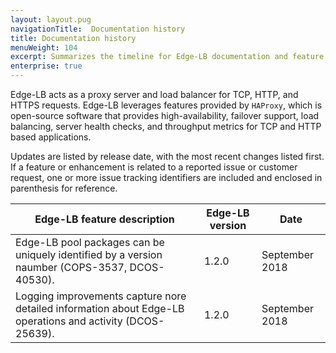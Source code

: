 ```yaml
---
layout: layout.pug
navigationTitle:  Documentation history
title: Documentation history
menuWeight: 104
excerpt: Summarizes the timeline for Edge-LB documentation and feature updates
enterprise: true
---
```


Edge-LB acts as a proxy server and load balancer for TCP, HTTP, and HTTPS requests. Edge-LB leverages features provided by `HAProxy`, which is open-source software that provides high-availability, failover support, load balancing, server health checks, and throughput metrics for TCP and HTTP based applications.

Updates are listed by release date, with the most recent changes listed first. If a feature or enhancement is related to a reported issue or customer request, one or more issue tracking identifiers are included and enclosed in parenthesis for reference.

|<b> Edge-LB feature description</b> | <b>Edge-LB version</b> | <b>Date</b> |
|-------------------------------| ----------------- | ----------- |
Edge-LB pool packages can be uniquely identified by a version naumber (COPS-3537, DCOS-40530). | 1.2.0 | September 2018
Logging improvements capture nore detailed information about Edge-LB operations and activity (DCOS-25639). | 1.2.0 | September 2018

